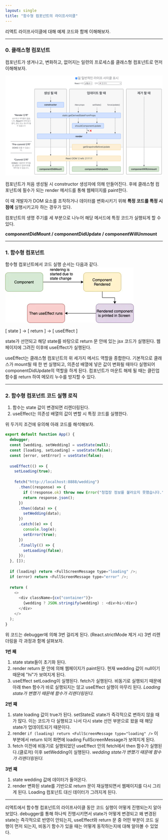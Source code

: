 ```yaml
---
layout: single
title: "함수형 컴포넌트의 라이프사이클"
---
```


리액트 라이프사이클에 대해 예제 코드와 함께 이해해보자.

---

### 0. 클래스형 컴포넌트

컴포넌트가 생겨나고, 변화하고, 없어지는 일련의 프로세스를 클래스형 컴포넌트로 먼저 이해해보자.

![](/images/2024-11-25-function-component-lifecycle/image1.png)

컴포넌트가 처음 생성될 시 constructor 생성자에 의해 만들어진다.
후에 클래스형 컴포넌트에 필수가 되는 render 메서드를 통해 웹페이지를 paint한다.

이 때 개발자가 DOM 요소를 조작하거나 데이터를 변화시키기 위해 **특정 코드를 특정 시점에** 실행시키고자 하는 경우가 있다.

컴포넌트의 생명 주기를 세 부분으로 나누어 해당 메서드에 특정 코드가 실행되게 할 수 있다.

**componentDidMount / componentDidUpdate / componentWillUnmount**

---

### 1. 함수형 컴포넌트

함수형 컴포넌트에서 코드 실행 순서는 다음과 같다.
![](/images/2024-11-25-function-component-lifecycle/image2.png)

[ state ] -> [ return ] -> [ useEffect ]

state가 선언되고 해당 state를 바탕으로 return 문 안에 있는 jsx 코드가 실행된다.
웹페이지에 그려진 이후에 useEffect가 실행된다.

useEffect는 클래스형 컴포넌트의 위 세가지 메서드 역할을 종합한다.
기본적으로 클래스가 mount될 때 한 번 실행되고, 의존성 배열에 넣은 값이 변화될 때마다 실행되어 componentDidUpdate의 역할을 하게 된다.
컴포넌트가 마운트 해제 될 때는 클린업 함수를 return 하여 메모리 누수를 방지할 수 있다.

---

### 2. 함수형 컴포넌트 코드 실행 로직

1. 함수는 state 값이 변경되면 리렌더링된다.
2. useEffect는 의존성 배열의 값이 변할 시 특정 코드를 실행한다.

위 두가지 조건에 유의해 아래 코드를 해석해보자.

```js
export default function App() {
  debugger;
  const [wedding, setWedding] = useState(null);
  const [loading, setLoading] = useState(false);
  const [error, setError] = useState(false);

  useEffect(() => {
    setLoading(true);

    fetch("http://localhost:8888/wedding")
      .then((response) => {
        if (!response.ok) throw new Error("청첩장 정보를 불러오지 못했습니다.");
        return response.json();
      })
      .then((data) => {
        setWedding(data);
      })
      .catch((e) => {
        console.log(e);
        setError(true);
      })
      .finally(() => {
        setLoading(false);
      });
  }, []);

  if (loading) return <FullScreenMessage type="loading" />;
  if (error) return <FullScreenMessage type="error" />;

  return (
    <>
      <div className={cx("container")}>
        {wedding ? JSON.stringify(wedding) : <div>hi</div>}
      </div>
    </>
  );
}
```

위 코드는 debugger에 의해 3번 걸리게 된다. (React.strictMode 제거 시)
3번 리렌더링을 각 과정과 함께 살펴보자.

**1번 째**

1. state
   state들이 초기화 된다.
2. render
   return 문 안에 의해 웹페이지가 paint된다.
   현재 wedding 값이 null이기 때문에 "hi"가 보여지게 된다.
3. useEffect
   setLoading이 실행된다.
   fetch가 실행된다. 비동기로 실행되기 때문에 아래 then 함수가 바로 실행되지는 않고 useEffect 실행이 마무리 된다.
   _Loading state가 변했기 때문에 함수가 리렌더링된다._

**2번 째**

1. state
   loading 값이 true가 된다.
   setState로 state가 즉각적으로 변하지 않을 때가 많다. 이는 코드가 다 실행되고 나서 다시 state 선언 부분으로 왔을 때 해당 state가 업데이트되기 때문이다.
2. render
   `if (loading) return <FullScreenMessage type="loading" />`
   이 부분에서 return 되어 화면에 loading FullScreenMessage가 보여지게 된다.
3. fetch
   이전에 비동기로 실행되었던 useEffect 안의 fetch에서 then 함수가 실행된다.(클로저)
   이후 setWedding이 실행된다.
   _wedding state가 변했기 때문에 함수가 리렌더링된다._

**3번 째**

1. state
   wedding 값에 데이터가 들어온다.
2. render
   변화된 state를 기반으로 return 문이 재실행되면서 웹페이지를 다시 그리게 된다.
   Loading 컴포넌트 대신 데이터가 그려지게 된다.

---

리액트에서 함수형 컴포넌트의 라이프사이클 동안 코드 실행이 어떻게 진행되는지 알아보았다.
debugger를 통해 하나씩 진행시키면서 state가 어떻게 변경되고 왜 변경된 state는 즉각적으로 반영이 안되는지,
useEffect와 return 문 중 어떤 부분이 코드 실행이 먼저 되는지, 비동기 함수가 있을 때는 어떻게 동작하는지에 대해 알아볼 수 있었다.
